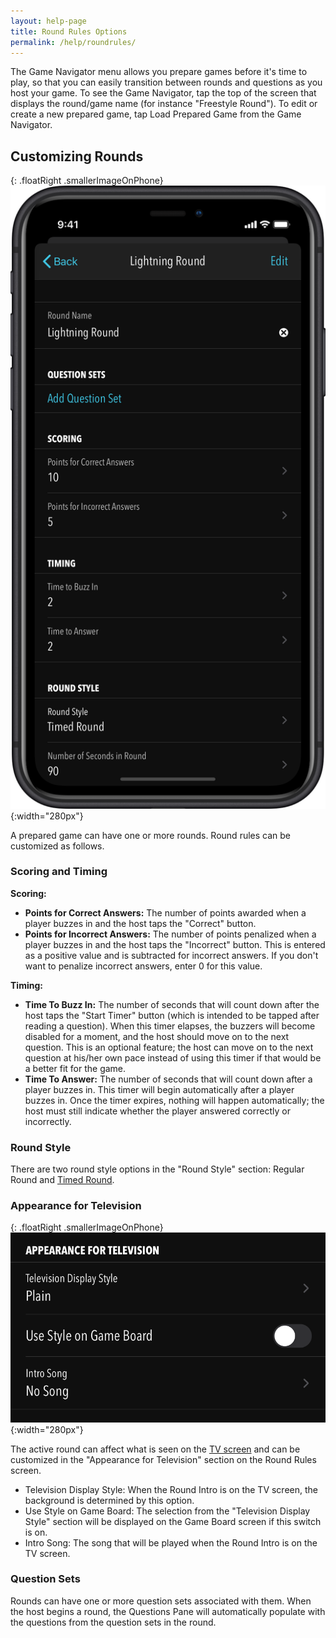 ```yaml
---
layout: help-page
title: Round Rules Options
permalink: /help/roundrules/
---
```


The Game Navigator menu allows you prepare games before it's time to play, so that you can easily transition between rounds and questions as you host your game. To see the Game Navigator, tap the top of the screen that displays the round/game name (for instance "Freestyle Round"). To edit or create a new prepared game, tap Load Prepared Game from the Game Navigator.

## Customizing Rounds

{: .floatRight .smallerImageOnPhone}
![host's round rules screen](/images/round-configuration.png){:width="280px"}

A prepared game can have one or more rounds. Round rules can be customized as follows.

### Scoring and Timing

**Scoring:**

* **Points for Correct Answers:** The number of points awarded when a player buzzes in and the host taps the "Correct" button.
* **Points for Incorrect Answers:** The number of points penalized when a player buzzes in and the host taps the "Incorrect" button. This is entered as a positive value and is subtracted for incorrect answers. If you don't want to penalize incorrect answers, enter 0 for this value.

**Timing:**

* **Time To Buzz In:** The number of seconds that will count down after the host taps the "Start Timer" button (which is intended to be tapped after reading a question). When this timer elapses, the buzzers will become disabled for a moment, and the host should move on to the next question. This is an optional feature; the host can move on to the next question at his/her own pace instead of using this timer if that would be a better fit for the game.
* **Time To Answer:** The number of seconds that will count down after a player buzzes in. This timer will begin automatically after a player buzzes in. Once the timer expires, nothing will happen automatically; the host must still indicate whether the player answered correctly or incorrectly.

### Round Style

There are two round style options in the "Round Style" section: Regular Round and [Timed Round](/help/timedround).

### Appearance for Television

{: .floatRight .smallerImageOnPhone}
![host's round rules screen](/images/round-configuration-tv.png){:width="280px"}

The active round can affect what is seen on the [TV screen](/help/tv) and can be customized in the "Appearance for Television" section on the Round Rules screen.

* Television Display Style: When the Round Intro is on the TV screen, the background is determined by this option.
* Use Style on Game Board: The selection from the "Television Display Style" section will be displayed on the Game Board screen if this switch is on.
* Intro Song: The song that will be played when the Round Intro is on the TV screen.

### Question Sets

Rounds can have one or more question sets associated with them. When the host begins a round, the Questions Pane will automatically populate with the questions from the question sets in the round.

